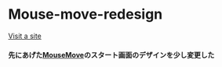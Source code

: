 # Mouse-move-redesign
[Visit a site](https://camen89.github.io/Mouse-move-redesign/)  

#### 先にあげた[MouseMove](https://camen89.github.io/MouseMove/)のスタート画面のデザインを少し変更した
